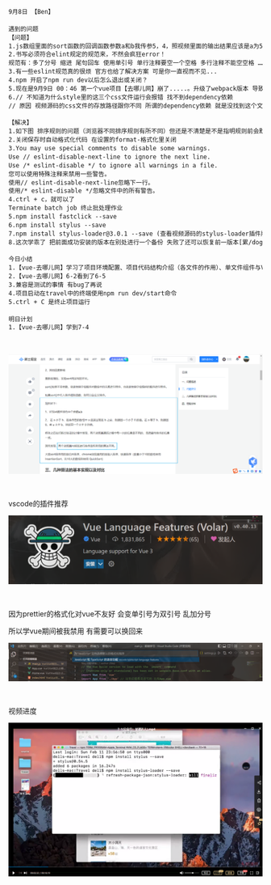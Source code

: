 ```html
9月8日 【Ben】

遇到的问题
【问题】
1.js数组里面的sort函数的回调函数参数a和b我传参5，4，照视频里面的输出结果应该是a为5，b为4，但是只有在火狐上面的结果是这样，Chrome和edge都是4和5，这个是为什么？
2.书写必须符合elint规定的规范来，不然会疯狂error！
规范有：多了分号 缩进 尾句回车 使用单引号 单行注释要空一个空格 多行注释不能空空格 ……
3.有一些eslint规范真的很烦 官方也给了解决方案 可是你一直视而不见...
4.npm 开启了npm run dev以后怎么退出或关闭？
5.现在是9月9日 00：46 第一个vue项目【去哪儿网】崩了.....。升级了webpack版本 导致了版本的不兼容 死活npm error 艹
6.// 不知道为什么style里的这三个css文件运行会报错 找不到dependency依赖
// 原因 视频源码的css文件的存放路径跟你不同 所谓的dependency依赖 就是没找到这个文件

【解决】
1.如下图 排序规则的问题（浏览器不同排序规则有所不同）但还是不清楚是不是指明规则前会默认先升/降序排列？不过结果是对的就好了，过程其实也没那么重要 别钻牛角jian 先建立前端知识体系
2.关闭保存时自动格式化代码 在设置的format-格式化里关闭
3.You may use special comments to disable some warnings.
Use // eslint-disable-next-line to ignore the next line.
Use /* eslint-disable */ to ignore all warnings in a file.
您可以使用特殊注释来禁用一些警告。
使用// eslint-disable-next-line忽略下一行。
使用/* eslint-disable */忽略文件中的所有警告。
4.ctrl + c，就可以了
Terminate batch job 终止批处理作业
5.npm install fastclick --save
6.npm install stylus --save
7.npm install stylus-loader@3.0.1 --save (查看视频源码的stylus-loader插件版本为3.0.1 所以对此进行安装 版本太高会跟webpack版本不兼容 安装失败)
8.这次学乖了 把前面成功安装的版本在别处进行一个备份 失败了还可以恢复前一版本[累/doge]

今日小结
1.【vue-去哪儿网】学习了项目环境配置、项目代码结构介绍（各文件的作用）、单文件组件与Vue中的路由、多页应用 VS 单页应用、项目代码初始化
2.【vue-去哪儿网】6-2看到了6-5
3.兼容是测试的事情 有bug了再说
4.项目启动在travel中的终端使用npm run dev/start命令
5.ctrl + C 是终止项目运行

明日计划
1.【vue-去哪儿网】学到7-4
```

​	

![image-20220908121938583](9月8日.assets/image-20220908121938583.png)

​	

vscode的插件推荐

![image-20220908122618102](9月8日.assets/image-20220908122618102.png)

​	

因为prettier的格式化对vue不友好 会变单引号为双引号 乱加分号

所以学vue期间被我禁用 有需要可以换回来

![image-20220908200619798](9月8日.assets/image-20220908200619798.png)

​	

视频进度

![image-20220909010537151](9月8日.assets/image-20220909010537151.png)

